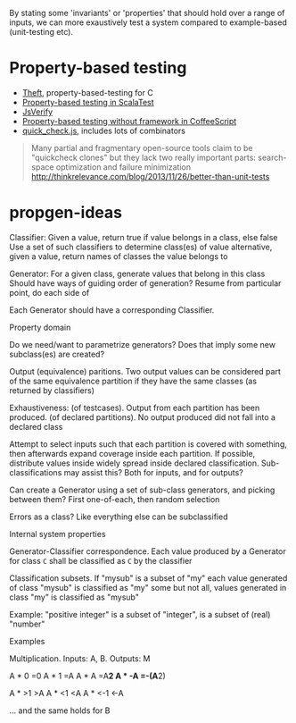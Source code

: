 
By stating some 'invariants' or 'properties' that should hold over a range of inputs,
we can more exaustively test a system compared to example-based (unit-testing etc).

# Property-based testing

* [Theft](https://github.com/silentbicycle/theft), property-based-testing for C
* [Property-based testing in ScalaTest](http://www.scalatest.org/user_guide/property_based_testing)
* [JsVerify](http://jsverify.github.io/)
* [Property-based testing without framework in CoffeeScript](https://graeme-lockley.github.io/posts/20160201-coffeescript_string_calculator_with_predicate_tests/)
* [quick_check.js](https://github.com/gampleman/quick_check.js/), includes lots of combinators

> Many partial and fragmentary open-source tools claim to be "quickcheck clones" but they lack two really important parts: search-space optimization and failure minimization
http://thinkrelevance.com/blog/2013/11/26/better-than-unit-tests

# propgen-ideas

Classifier: Given a value, return true if value belongs in a class, else false
Use a set of such classifiers to determine class(es) of value
alternative, given a value, return names of classes the value belongs to

Generator: For a given class, generate values that belong in this class
Should have ways of guiding order of generation? Resume from particular point, do each side of

Each Generator should have a corresponding Classifier. 

Property
domain

Do we need/want to parametrize generators?
Does that imply some new subclass(es) are created?

Output (equivalence) paritions.
Two output values can be considered part of the same equivalence partition if
they have the same classes (as returned by classifiers) 


Exhaustiveness:
(of testcases). Output from each partition has been produced.
(of declared partitions). No output produced did not fall into a declared class

Attempt to select inputs such that each partition is covered with something,
then afterwards expand coverage inside each partition.
If possible, distribute values inside widely spread inside declared classification.
Sub-classifications may assist this?
Both for inputs, and for outputs?

Can create a Generator using a set of sub-class generators, and picking between them?
First one-of-each, then random selection 

Errors as a class? Like everything else can be subclassified


Internal system properties

Generator-Classifier correspondence.
Each value produced by a Generator for class `C` shall be classified as `C` by the classifier 

Classification subsets. 
If "mysub" is a subset of "my"
each value generated of class "mysub" is classified as "my"
some but not all, values generated in class "my" is classified as "mysub"

Example: "positive integer" is a subset of "integer", is a subset of (real) "number"


Examples

Multiplication. Inputs: A, B. Outputs: M

A * 0       =0
A * 1       =A
A * A       =A**2
A * -A      =-(A**2)

A * >1      >A
A * <1      <A
A * <-1     <-A

... and the same holds for B


